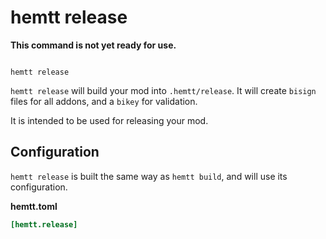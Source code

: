 # hemtt release

**This command is not yet ready for use.**

<code>
hemtt release
</code>

`hemtt release` will build your mod into `.hemtt/release`. It will create `bisign` files for all addons, and a `bikey` for validation.

It is intended to be used for releasing your mod.

## Configuration

`hemtt release` is built the same way as `hemtt build`, and will use its configuration.

**hemtt.toml**

```toml
[hemtt.release]
```
